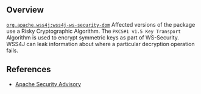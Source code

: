 ## Overview
[`org.apache.wss4j:wss4j-ws-security-dom`](http://search.maven.org/#search%7Cga%7C1%7Ca%3A%22wss4j-ws-security-dom%22)
Affected versions of the package use a Risky Cryptographic Algorithm. The `PKCS#1 v1.5 Key Transport` Algorithm is used to encrypt symmetric keys as part of WS-Security. WSS4J can leak information about where a particular decryption operation fails.

## References
- [Apache Security Advisory](https://ws.apache.org/wss4j/advisories/CVE-2015-0226.txt.asc)
